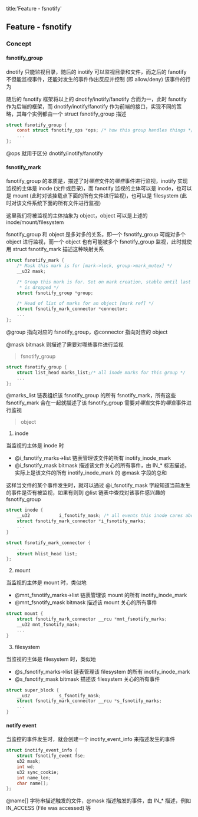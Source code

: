 title:'Feature - fsnotify'
## Feature - fsnotify


### Concept

#### fsnotify_group

dnotify 只能监视目录，随后的 inotify 可以监视目录和文件，而之后的 fanotify 不但能监视事件，还能对发生的事件作出反应并控制 (即 allow/deny) 该事件的行为

随后的 fsnotify 框架将以上的 dnotify/inotify/fanotify 合而为一，此时 fsnotify 作为后端的框架，而 dnotify/inotify/fanotify 作为前端的接口，实现不同的策略，其每个实例都由一个 struct fsnotify_group 描述

```c
struct fsnotify_group {
	const struct fsnotify_ops *ops; /* how this group handles things */
	...
};
```

@ops 就用于区分 dnotify/inotify/fanotify 


#### fsnotify_mark

fsnotify_group 的本质是，描述了对*哪些*文件的*哪些*事件进行监视，inotify 实现监视的主体是 inode (文件或目录)，而 fanotify 监视的主体可以是 inode，也可以是 mount (此时对该挂载点下面的所有文件进行监视)，也可以是 filesystem (此时对该文件系统下面的所有文件进行监视)

这里我们将被监视的主体抽象为 object，object 可以是上述的 inode/mount/filesystem

fsnotify_group 和 object 是多对多的关系，即一个 fsnotify_group 可能对多个 object 进行监视，而一个 object 也有可能被多个 fsnotify_group 监视，此时就使用 struct fsnotify_mark 描述这种映射关系

```c
struct fsnotify_mark {
	/* Mask this mark is for [mark->lock, group->mark_mutex] */
	__u32 mask;

	/* Group this mark is for. Set on mark creation, stable until last ref
	 * is dropped */
	struct fsnotify_group *group;

	/* Head of list of marks for an object [mark ref] */
	struct fsnotify_mark_connector *connector;
	...
};
```

@group 指向对应的 fsnotify_group，@connector 指向对应的 object

@mask bitmask 则描述了需要对哪些事件进行监视


> fsnotify_group

```c
struct fsnotify_group {
	struct list_head marks_list;/* all inode marks for this group */
	...
};
```

@marks_list 链表组织该 fsnotify_group 的所有 fsnotify_mark，所有这些 fsnotify_mark 合在一起就描述了该 fsnotify_group 需要对*哪些*文件的*哪些*事件进行监视


> object

1. inode

当监视的主体是 inode 时

- @i_fsnotify_marks->list 链表管理该文件的所有 inotify_inode_mark
- @i_fsnotify_mask bitmask 描述该文件关心的所有事件，由 IN_* 标志描述，实际上是该文件的所有 inotify_inode_mark 的 @mask 字段的总和

这样当文件的某个事件发生时，就可以通过 @i_fsnotify_mask 字段知道当前发生的事件是否有被监视，如果有则到 @list 链表中查找对该事件感兴趣的 fsnotify_group

```c
struct inode {
	__u32			i_fsnotify_mask; /* all events this inode cares about */
	struct fsnotify_mark_connector *i_fsnotify_marks;
	...
}
```

```c
struct fsnotify_mark_connector {
	...
	struct hlist_head list;
};
```


2. mount

当监视的主体是 mount 时，类似地

- @mnt_fsnotify_marks->list 链表管理该 mount 的所有 inotify_inode_mark
- @mnt_fsnotify_mask bitmask 描述该 mount 关心的所有事件

```c
struct mount {
	struct fsnotify_mark_connector __rcu *mnt_fsnotify_marks;
	__u32 mnt_fsnotify_mask;
	...
}
```


3. filesystem

当监视的主体是 filesystem 时，类似地

- @s_fsnotify_marks->list 链表管理该 filesystem 的所有 inotify_inode_mark
- @s_fsnotify_mask bitmask 描述该 filesystem 关心的所有事件

```c
struct super_block {
	__u32			s_fsnotify_mask;
	struct fsnotify_mark_connector __rcu *s_fsnotify_marks;
	...
}
```


#### notify event

当监控的事件发生时，就会创建一个 inotify_event_info 来描述发生的事件

```c
struct inotify_event_info {
	struct fsnotify_event fse;
	u32 mask;
	int wd;
	u32 sync_cookie;
	int name_len;
	char name[];
};
```

@name[] 字符串描述触发的文件，@mask 描述触发的事件，由 IN_* 描述，例如 IN_ACCESS (File was accessed) 等


